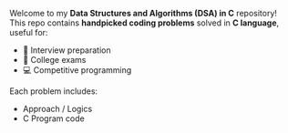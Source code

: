Welcome to my **Data Structures and Algorithms (DSA) in C** repository!  
This repo contains **handpicked coding problems** solved in **C language**, useful for:
- 🎯 Interview preparation
- 🏫 College exams
- 💻 Competitive programming

Each problem includes:
- Approach / Logics 
- C Program code
